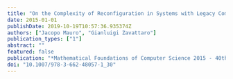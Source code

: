 ```yaml
---
title: "On the Complexity of Reconfiguration in Systems with Legacy Components"
date: 2015-01-01
publishDate: 2019-10-19T10:57:36.935374Z
authors: ["Jacopo Mauro", "Gianluigi Zavattaro"]
publication_types: ["1"]
abstract: ""
featured: false
publication: "*Mathematical Foundations of Computer Science 2015 - 40th International Symposium, MFCS 2015, Milan, Italy, August 24-28, 2015, Proceedings, Part I*"
doi: "10.1007/978-3-662-48057-1_30"
---
```


